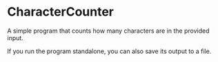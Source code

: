 # CharacterCounter
A simple program that counts how many characters are in the provided input.

If you run the program standalone, you can also save its output to a file.
